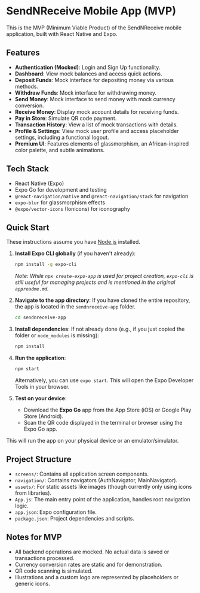 # SendNReceive Mobile App (MVP)

This is the MVP (Minimum Viable Product) of the SendNReceive mobile application, built with React Native and Expo.

## Features

-   **Authentication (Mocked)**: Login and Sign Up functionality.
-   **Dashboard**: View mock balances and access quick actions.
-   **Deposit Funds**: Mock interface for depositing money via various methods.
-   **Withdraw Funds**: Mock interface for withdrawing money.
-   **Send Money**: Mock interface to send money with mock currency conversion.
-   **Receive Money**: Display mock account details for receiving funds.
-   **Pay in Store**: Simulate QR code payment.
-   **Transaction History**: View a list of mock transactions with details.
-   **Profile & Settings**: View mock user profile and access placeholder settings, including a functional logout.
-   **Premium UI**: Features elements of glassmorphism, an African-inspired color palette, and subtle animations.

## Tech Stack

-   React Native (Expo)
-   Expo Go for development and testing
-   `@react-navigation/native` and `@react-navigation/stack` for navigation
-   `expo-blur` for glassmorphism effects
-   `@expo/vector-icons` (Ionicons) for iconography

## Quick Start

These instructions assume you have [Node.js](https://nodejs.org/) installed.

1.  **Install Expo CLI globally** (if you haven't already):
    ```bash
    npm install -g expo-cli
    ```
    *Note: While `npx create-expo-app` is used for project creation, `expo-cli` is still useful for managing projects and is mentioned in the original `appreadme.md`.*

2.  **Navigate to the app directory**:
    If you have cloned the entire repository, the app is located in the `sendnreceive-app` folder.
    ```bash
    cd sendnreceive-app
    ```

3.  **Install dependencies**:
    If not already done (e.g., if you just copied the folder or `node_modules` is missing):
    ```bash
    npm install
    ```

4.  **Run the application**:
    ```bash
    npm start
    ```
    Alternatively, you can use `expo start`. This will open the Expo Developer Tools in your browser.

5.  **Test on your device**:
    *   Download the **Expo Go** app from the App Store (iOS) or Google Play Store (Android).
    *   Scan the QR code displayed in the terminal or browser using the Expo Go app.

This will run the app on your physical device or an emulator/simulator.

## Project Structure

-   `screens/`: Contains all application screen components.
-   `navigation/`: Contains navigators (AuthNavigator, MainNavigator).
-   `assets/`: For static assets like images (though currently only using icons from libraries).
-   `App.js`: The main entry point of the application, handles root navigation logic.
-   `app.json`: Expo configuration file.
-   `package.json`: Project dependencies and scripts.

## Notes for MVP

-   All backend operations are mocked. No actual data is saved or transactions processed.
-   Currency conversion rates are static and for demonstration.
-   QR code scanning is simulated.
-   Illustrations and a custom logo are represented by placeholders or generic icons. 